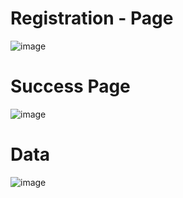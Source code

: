# Registration - Page
![image](https://github.com/user-attachments/assets/eff3172b-cb6a-4c22-b326-83c429e214f4)

# Success Page

![image](https://github.com/user-attachments/assets/53d43ad9-50f3-4103-bd82-9e848423b243)


# Data

![image](https://github.com/user-attachments/assets/4c7d9461-8549-4d02-9588-adfc7c01bcf1)
